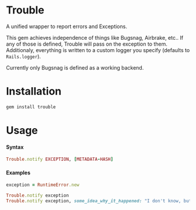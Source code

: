 # Trouble

A unified wrapper to report errors and Exceptions.

This gem achieves independence of things like Bugsnag, Airbrake, etc.. If any of those is defined, Trouble will pass on the exception to them. Additionaly, everything is written to a custom logger you specify (defaults to `Rails.logger`).

Currently only Bugsnag is defined as a working backend.

# Installation

```bash
gem install trouble
````

# Usage

#### Syntax

```ruby
Trouble.notify EXCEPTION, [METADATA-HASH]
````

#### Examples 

```ruby
exception = RuntimeError.new

Trouble.notify exception
Trouble.notify exception, some_idea_why_it_happened: "I don't know, but try this and that."
```

